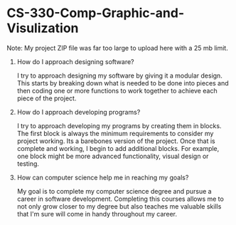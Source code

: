 # CS-330-Comp-Graphic-and-Visulization

Note: My project ZIP file was far too large to upload here with a 25 mb limit. 

1. How do I approach designing software?

	I try to approach designing my software by giving it a modular design. This starts by breaking down what is needed to be done into pieces and then coding one or more    	functions to work together to achieve each piece of the project.

2. How do I approach developing programs?

	I try to approach developing my programs by creating them in blocks. The first block is always the minimum requirements to consider my project working. Its a barebones 	version of the project. Once that is complete and working, I begin to add additional blocks. For example, one block might be more advanced functionality, visual design 	or testing. 

3. How can computer science help me in reaching my goals?

	My goal is to complete my computer science degree and pursue a career in software development. Completing this courses allows me to not only grow closer to my degree 	but also teaches me valuable skills that I'm sure will come in handy throughout my career. 
